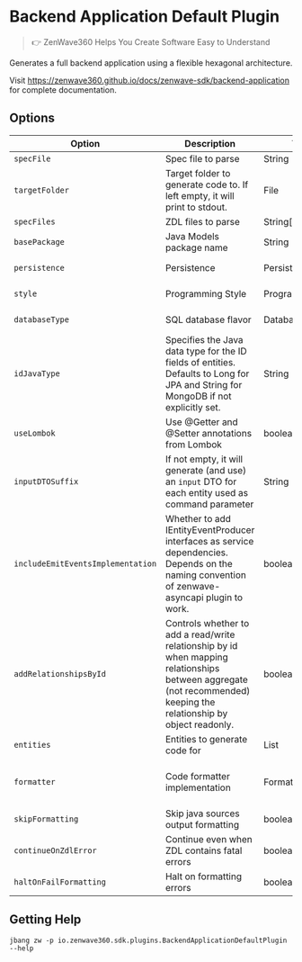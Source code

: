 # Backend Application Default Plugin
> 👉 ZenWave360 Helps You Create Software Easy to Understand

Generates a full backend application using a flexible hexagonal architecture.

Visit https://zenwave360.github.io/docs/zenwave-sdk/backend-application for complete documentation.

## Options

| **Option**                        | **Description**                                                                                                                                                     | **Type**         | **Default**             | **Values**                        |
|-----------------------------------|---------------------------------------------------------------------------------------------------------------------------------------------------------------------|------------------|-------------------------|-----------------------------------|
| `specFile`                        | Spec file to parse                                                                                                                                                  | String           |                         |                                   |
| `targetFolder`                    | Target folder to generate code to. If left empty, it will print to stdout.                                                                                          | File             |                         |                                   |
| `specFiles`                       | ZDL files to parse                                                                                                                                                  | String[]         | []                      |                                   |
| `basePackage`                     | Java Models package name                                                                                                                                            | String           | io.example.domain.model |                                   |
| `persistence`                     | Persistence                                                                                                                                                         | PersistenceType  | mongodb                 | mongodb, jpa                      |
| `style`                           | Programming Style                                                                                                                                                   | ProgrammingStyle | imperative              | imperative, reactive              |
| `databaseType`                    | SQL database flavor                                                                                                                                                 | DatabaseType     | postgresql              | postgresql, mariadb               |
| `idJavaType`                      | Specifies the Java data type for the ID fields of entities. Defaults to Long for JPA and String for MongoDB if not explicitly set.                                  | String           |                         |                                   |
| `useLombok`                       | Use @Getter and @Setter annotations from Lombok                                                                                                                     | boolean          | false                   |                                   |
| `inputDTOSuffix`                  | If not empty, it will generate (and use) an `input` DTO for each entity used as command parameter                                                                   | String           |                         |                                   |
| `includeEmitEventsImplementation` | Whether to add IEntityEventProducer interfaces as service dependencies. Depends on the naming convention of zenwave-asyncapi plugin to work.                        | boolean          | false                   |                                   |
| `addRelationshipsById`            | Controls whether to add a read/write relationship by id when mapping relationships between aggregate (not recommended) keeping the relationship by object readonly. | boolean          | false                   |                                   |
| `entities`                        | Entities to generate code for                                                                                                                                       | List             | []                      |                                   |
| `formatter`                       | Code formatter implementation                                                                                                                                       | Formatters       | spring                  | google, palantir, spring, eclipse |
| `skipFormatting`                  | Skip java sources output formatting                                                                                                                                 | boolean          | false                   |                                   |
| `continueOnZdlError`              | Continue even when ZDL contains fatal errors                                                                                                                        | boolean          | true                    |                                   |
| `haltOnFailFormatting`            | Halt on formatting errors                                                                                                                                           | boolean          | true                    |                                   |

## Getting Help

```shell
jbang zw -p io.zenwave360.sdk.plugins.BackendApplicationDefaultPlugin --help
```
